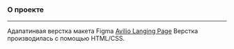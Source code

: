 ### О проекте
___
Адапатинвая верстка макета Figma [Avilio Langing Page]([https://skillbox.ru/media/](https://www.figma.com/design/oBUZhfLFQ3GrnYaaLd8JRo/alivio-landing-page-for-figma-(Copy)?node-id=75420-27&node-type=frame&t=7tUeGipksmUKMWma-0))
Верстка производилась с помощью HTML/CSS.
